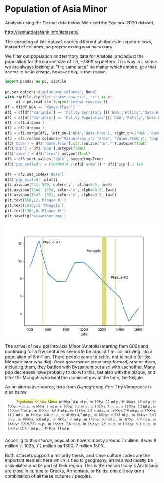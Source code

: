 # Population of Asia Minor 

Analysis using the Seshat data below. We used the Equinox-2020 dataset,

http://seshatdatabank.info/datasets/

The encoding of this dataset carries different attributes in seperate
rows, instead of columns, so preprocessing was necessary.

We filter out population and territory data for Anatolia, and adjust
the population for the current size of TR, ~780K sq meters. This way
in a sense we are always looking at "the same area" no matter which
empire, gov that seems to be in charge, however big, in that region.


```python
import pandas as pd, zipfile

pd.set_option('display.max_columns', None)
with zipfile.ZipFile('seshat-row.zip', 'r') as z:
     df = pd.read_csv(z.open('seshat-row.csv'))
df = df[df.NGA == 'Konya Plain']
df1 = df[df['Variable'] == 'Polity territory'][['NGA','Polity','Date.From','Value.From']]
df2 = df[df['Variable'] == 'Polity Population'][['NGA','Polity','Date.From','Value.From']]
df1 = df1.dropna()
df2 = df2.dropna()
df3 = df1.merge(df2, left_on=['NGA','Date.From'], right_on=['NGA','Date.From'])
df3 = df3.rename(columns={"Value.From_x": "area", "Value.From_y": "pop"})
df3['date'] = df3['Date.From'].str.replace("CE","").astype(float)
df3['pop'] = df3['pop'].astype(float)
df3['area'] = df3['area'].astype(float)
df3 = df3.sort_values('date', ascending=True)
df3['pop_scaled'] = (800000.0 / df3['area']) * df3['pop'] / 1e6

df4 = df3.set_index('date')
df4['pop_scaled'].plot()
plt.axvspan(541, 549, color='y', alpha=0.5, lw=0)
plt.axvspan(1200, 1250, color='y', alpha=0.5, lw=0)
plt.axvspan(1347, 1351, color='y', alpha=0.5, lw=0)
plt.text(550,12,'Plaque #1')
plt.text(1030,11,'Mongols')
plt.text(1300,8,'Plaque #2')
plt.savefig('asiaminor.png')
```

![](asiaminor.png)

The arrival of new ppl into Asia Minor (Anatolia) starting from 600s
and continuing for a few centuries seems to be around 1 million
arriving into a population of 8 million. These people came to settle,
not to battle (unlike Mongols later who did). Once governance
structures formed, around them, including them, they battled with
Byzantium but also with eachother. Many pop decreases have probably to
do with this, but also with the plaque, and later the Mongols who beat
the dominant gov at the time, the Seljuks.

As an alternative source, data from *Demography, Part 1* by Vinogradov is also below.

![](pop-asia-minor.png)

Accoring to this source, population hovers mostly around 7 million, it
was 8 million at 1025, 7.2 million on 1300, 7 million 1500...

Both datasets support a minority thesis, and since culture codes are
the important element here which is tied to geography, arrivals wld
mostly be assimilated and be part of their region. This is the reason
today's Anatolians are close in culture to Greeks, Armenians, or
Kurds, one cld say *are* a combination of all these cultures / peoples.


